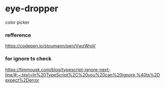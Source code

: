 # eye-dropper
color picker


### refference
https://codepen.io/stoumann/pen/VwzWrpV

### for ignore ts check 
https://timmousk.com/blog/typescript-ignore-next-line/#:~:text=In%20TypeScript%2C%20you%20can%20ignore,%40ts%2Dexpect%2Derror